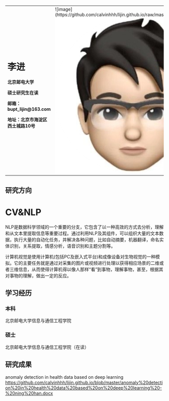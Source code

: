 <table border="0">
  <tr>
    <td width="75%">
      <h1>李进</h1>
      <p><b>北京邮电大学</b></p>
      <p><b>硕士研究生在读</b></p>
      <p><b>邮箱：bupt_lijin@163.com</b></p>
      <p><b>地址：北京市海淀区西土城路10号</b></p>
    </td>
    <td width="25%">
       ![image](https://github.com/calvinhhh/lijin.github.io/raw/master/zhengjianzhao.jpg)
      <img src="/zhengjianzhao.jpg" width="180%">
    </td>
  </tr>
</table>

## 研究方向
# CV&NLP  
NLP是数据科学领域的一个重要的分支，它包含了以一种高效的方式去分析，理解和从文本里提取信息等重要过程。通过利用NLP及其组件，可以组织大量的文本数据，执行大量的自动化任务，并解决各种问题，比如自动摘要，机器翻译，命名实体识别，关系提取，情感分析，语音识别和主题分割等。  

计算机视觉是使用计算机(包括PC及嵌入式平台)和成像设备对生物视觉的一种模拟。它的主要任务就是通过对采集的图片或视频进行处理以获得相应场景的二维或者三维信息，从而使得计算机得以像人那样“看”到事物，理解事物，甚至，根据其对事物的理解，做出一定的反应。

## 学习经历
### 本科  
北京邮电大学信息与通信工程学院  
### 硕士
北京邮电大学信息与通信工程学院（在读）  

## 研究成果  
anomaly detection in health data based on deep learning  
<https://github.com/calvinhhh/lijin.github.io/blob/master/anomaly%20detection%20in%20health%20data%20based%20on%20deep%20learning%20-%20ning%20han.docx>
